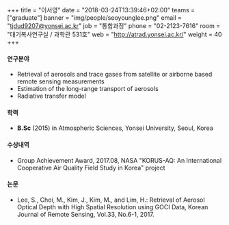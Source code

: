 +++
title = "이서영"
date = "2018-03-24T13:39:46+02:00"
teams = ["graduate"]
banner = "img/people/seoyounglee.png"
email = "tjdud9207@yonsei.ac.kr"
job = "통합과정"
phone = "02-2123-7616"
room = "대기복사연구실 / 과학관 531호"
web = "http://atrad.yonsei.ac.kr/"
weight = 40
+++

#### 연구분야
+ Retrieval of aerosols and trace gases from satellite or airborne based remote sensing measurements
+ Estimation of the long-range transport of aerosols
+ Radiative transfer model

#### 학력
 + **B.Sc** (2015) in Atmospheric Sciences, Yonsei University, Seoul, Korea

#### 수상내역
 + Group Achievement Award, 2017.08, NASA "KORUS-AQ: An International Cooperative Air Quality Field Study in Korea" project

#### 논문
+ Lee, S., Choi, M., Kim, J., Kim, M., and Lim, H.: Retrieval of Aerosol Optical Depth with High Spatial Resolution using GOCI Data, Korean Journal of Remote Sensing, Vol.33, No.6-1, 2017.
